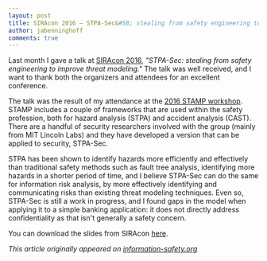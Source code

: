 ```yaml
---
layout: post
title: SIRAcon 2016 – STPA-Sec&#58; stealing from safety engineering to improve threat modeling
author: jabenninghoff
comments: true
---
```

Last month I gave a talk at [SIRAcon 2016](http://siracon2016.busyconf.com/schedule), *"STPA-Sec: stealing from safety engineering to improve threat modeling."* The talk was well received, and I want to thank both the organizers and attendees for an excellent conference.

The talk was the result of my attendance at the [2016 STAMP workshop](http://psas.scripts.mit.edu/home/2016-stamp-workshop/). STAMP includes a couple of frameworks that are used within the safety profession, both for hazard analysis (STPA) and accident analysis (CAST). There are a handful of security researchers involved with the group (mainly from MIT Lincoln Labs) and they have developed a version that can be applied to security, STPA-Sec.

STPA has been shown to identify hazards more efficiently and effectively than traditional safety methods such as fault tree analysis, identifying more hazards in a shorter period of time, and I believe STPA-Sec can do
the same for information risk analysis, by more effectively identifying and communicating risks than existing threat modeling techniques. Even so, STPA-Sec is still a work in progress, and I found gaps in the model
when applying it to a simple banking application: it does not directly address confidentiality as that isn't generally a safety concern.

You can download the slides from SIRAcon [here](/assets/siracon2016-benninghoff-stpa-sec.pdf).

*This article originally appeared on [information-safety.org](https://www.information-safety.org/)*
